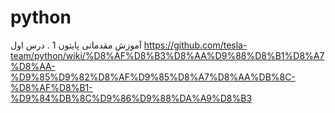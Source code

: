 # python
آموزش مقدماتی پایتون
1 . درس اول https://github.com/tesla-team/python/wiki/%D8%AF%D8%B3%D8%AA%D9%88%D8%B1%D8%A7%D8%AA-%D9%85%D9%82%D8%AF%D9%85%D8%A7%D8%AA%DB%8C-%D8%AF%D8%B1-%D9%84%DB%8C%D9%86%D9%88%DA%A9%D8%B3
